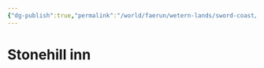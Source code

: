 ```yaml
---
{"dg-publish":true,"permalink":"/world/faerun/wetern-lands/sword-coast/phandalin/stonehill-inn/"}
---
```


# Stonehill inn

